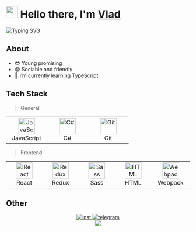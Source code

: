 <h1><img src="https://github.com/blackcater/blackcater/raw/main/images/Hi.gif" height="32"/> Hello there, I'm <a href="#" target="_blank">Vlad</a> </h1>
<a href="https://git.io/typing-svg"><img src="https://readme-typing-svg.herokuapp.com?font=Fira+Code&pause=1000&color=E342F7&width=435&lines=Frontend+Developer+from+Russia" alt="Typing SVG" />
</a>


<div id="info">
	<h2>About</h2>
	<ul>
		<li>😎 Young promising</li>
		<li>😀 Sociable and friendly</li>
		<li>🌱 I’m currently learning TypeScript</li>
	</ul>
</div>

<div>
	<h2>Tech Stack</h2>
	<blockquote>
		<p dir="auto">General</p>
	</blockquote>
	<table width="100%">
		<tbody>
			<tr>
				<td align="center" width="96">
	      				<a href="#debabin-stack">
            					<img src="https://cdn.jsdelivr.net/gh/devicons/devicon/icons/javascript/javascript-original.svg" width="45" height="45" alt="JavaScript"/>
	     				</a>
	      				<br>JavaScript
	   			</td>
	    			<td align="center" width="96">
	      				<a href="#debabin-stack">
						<img src="https://cdn.jsdelivr.net/gh/devicons/devicon/icons/csharp/csharp-plain.svg" width="45" height="45" alt="C#"/>
	     				</a>
	      				<br>C#
	   			</td>
	    			<td align="center" width="96">
	      				<a href="#debabin-stack">
            					<img src="https://cdn.jsdelivr.net/gh/devicons/devicon/icons/git/git-original.svg" width="45" height="45" alt="Git"/>
	      				</a>
	      				<br>Git
	    			</td>   
	  		</tr> 
		</tbody>
	</table>
</div>
<div>
	<blockquote>
		<p dir="auto">Frontend</p>
	</blockquote>
	<table width="100%">
		<tbody>
			<tr>
				<td align="center" width="96">
	      				<a href="#debabin-stack">
            					<img src="https://cdn.jsdelivr.net/gh/devicons/devicon/icons/react/react-original.svg"  width="45" height="45" alt="React"/>
	     				</a>
	      				<br>React
	   			</td>
	    			<td align="center" width="96">
	      				<a href="#debabin-stack">
						<img src="https://cdn.jsdelivr.net/gh/devicons/devicon/icons/redux/redux-original.svg" width="45" height="45" alt="Redux"/>
	     				</a>
	      				<br>Redux
	   			</td>
	    			<td align="center" width="96">
	      				<a href="#debabin-stack">
            					<img src="https://cdn.jsdelivr.net/gh/devicons/devicon/icons/sass/sass-original.svg" width="45" height="45" alt="Sass"/>
	      				</a>
	      				<br>Sass
	    			</td>   
				<td align="center" width="96">
	      				<a href="#debabin-stack">
            					<img src="https://cdn.jsdelivr.net/gh/devicons/devicon/icons/html5/html5-original.svg" width="45" height="45" alt="HTML"/>
	     				</a>
	      				<br>HTML
	   			</td>
				<td align="center" width="96">
	      				<a href="#debabin-stack">
            					<img src="https://cdn.jsdelivr.net/gh/devicons/devicon/icons/webpack/webpack-original.svg" width="45" height="45" alt="Webpack"/>
	     				</a>
	      				<br>Webpack
	   			</td>
	  		</tr> 
		</tbody>
	</table>
</div>


<div>
	<h2>Other</h2>
	<div id="socials" align="center">
		<a href="https://www.instagram.com/renderthevoid.hrew/">
			<img src="https://img.shields.io/badge/Instagram-white?style=for-the-badge&logo=instagram&logoColor=black" alt="inst"/>
		</a>
		<a href="https://www.telegram.com/renderthevoidl">
			<img src="https://img.shields.io/badge/Telegram-white?style=for-the-badge&logo=telegram&logoColor=black" alt="telegram"/>
		</a>
	</div>
	<div id="stat" align="center">
		<img src="https://github-profile-summary-cards.vercel.app/api/cards/most-commit-language?username=renderthevoid&theme=github_dark"/>
	</div>
</div>
